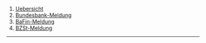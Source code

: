 1. [Uebersicht](http://help.xpecto.de/aifExpert/Meldewesen/Uebersicht)
2. [Bundesbank-Meldung](http://help.xpecto.de/aifExpert/Meldewesen/Bundesbank-Meldung)
3. [BaFin-Meldung](http://help.xpecto.de/aifExpert/Meldewesen/BaFin-Meldung)
4. [BZSt-Meldung](http://help.xpecto.de/aifExpert/Meldewesen/BZSt-Meldung)

-----


